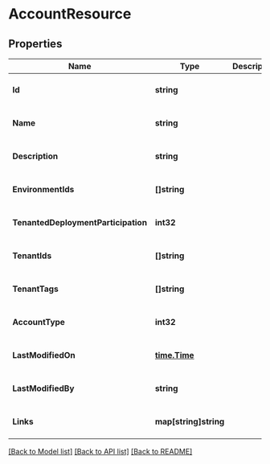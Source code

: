 # AccountResource

## Properties
Name | Type | Description | Notes
------------ | ------------- | ------------- | -------------
**Id** | **string** |  | [optional] [default to null]
**Name** | **string** |  | [optional] [default to null]
**Description** | **string** |  | [optional] [default to null]
**EnvironmentIds** | **[]string** |  | [optional] [default to null]
**TenantedDeploymentParticipation** | **int32** |  | [optional] [default to null]
**TenantIds** | **[]string** |  | [optional] [default to null]
**TenantTags** | **[]string** |  | [optional] [default to null]
**AccountType** | **int32** |  | [optional] [default to null]
**LastModifiedOn** | [**time.Time**](time.Time.md) |  | [optional] [default to null]
**LastModifiedBy** | **string** |  | [optional] [default to null]
**Links** | **map[string]string** |  | [optional] [default to null]

[[Back to Model list]](../README.md#documentation-for-models) [[Back to API list]](../README.md#documentation-for-api-endpoints) [[Back to README]](../README.md)


